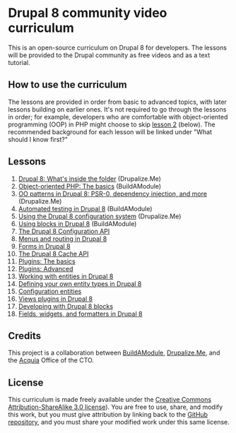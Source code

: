# Drupal 8 community video curriculum

This is an open-source curriculum on Drupal 8 for developers. The lessons will
be provided to the Drupal community as free videos and as a text tutorial.

## How to use the curriculum

The lessons are provided in order from basic to advanced topics, with later
lessons building on earlier ones. It's not required to go through the lessons
in order; for example, developers who are comfortable with object-oriented
programming (OOP) in PHP might choose to skip
[lesson 2](lessons/lesson_2/index.md) (below). The recommended background for
each lesson will be linked under "What should I know first?"

## Lessons

1. [Drupal 8: What's inside the folder](lessons/in_the_folder/index.md) (Drupalize.Me)
2. [Object-oriented PHP: The basics](lessons/oo_php/index.md) (BuildAModule)
3. [OO patterns in Drupal 8: PSR-0, dependency injection, and more](lessons/psr0_di_more/index.md) (Drupalize.Me)
4. [Automated testing in Drupal 8](lessons/automated_testing/index.md) (BuildAModule)
5. [Using the Drupal 8 configuration system](lessons/using_config/index.md) (Drupalize.Me)
6. [Using blocks in Drupal 8](lessons/using_blocks/index.md) (BuildAModule)
7. [The Drupal 8 Configuration API](lessons/config_api/index.md)
8. [Menus and routing in Drupal 8](lessons/menus_routing/index.md)
9. [Forms in Drupal 8](lessons/forms_/index.md)
10. [The Drupal 8 Cache API](lessons/cache_api/index.md)
11. [Plugins: The basics](lessons/plugins_basics/index.md)
12. [Plugins: Advanced](lessons/plugins_advanced/index.md)
13. [Working with entities in Drupal 8](lessons/working_with_entities/index.md)
14. [Defining your own entity types in Drupal 8](lessons/defining_entity_types/index.md)
15. [Configuration entities](lessons/config_entities/index.md)
16. [Views plugins in Drupal 8](lessons/views_plugins/index.md)
17. [Developing with Drupal 8 blocks](lessons/developing_blocks/index.md)
18. [Fields, widgets, and formatters in Drupal 8](lessons/fields/index.md)


## Credits

This project is a collaboration between
[BuildAModule](http://buildamodule.com/), [Drupalize.Me](http://drupalize.me/),
and the [Acquia](https://www.acquia.com/) Office of the CTO.

## License

This curriculum is made freely available under the [Creative Commons Attribution-ShareAlike 3.0 license](http://creativecommons.org/licenses/by-sa/3.0/deed.en_US)). You are free to use, share, and modify this work, but you must give attribution by linking back to the [GitHub repository](https://github.com/xjm/d8_videos), and you must share your modified work under this same license.
